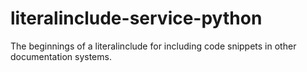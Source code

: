 # literalinclude-service-python
The beginnings of a literalinclude for including code snippets in other documentation systems.

